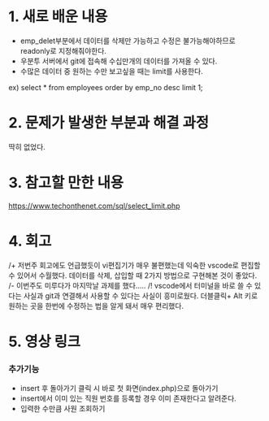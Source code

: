 # 1. 새로 배운 내용
* emp_delet부분에서 데이터를 삭제만 가능하고 수정은 불가능해야하므로 readonly로 지정해줘야한다.
* 우분투 서버에서 git에 접속해 수십만개의 데이터를 가져올 수 있다.
* 수많은 데이터 중 원하는 수만 보고싶을 때는 limit를 사용한다. 

ex) select * from employees order by emp_no desc limit 1; 


# 2. 문제가 발생한 부분과 해결 과정
딱히 없었다.

# 3. 참고할 만한 내용
https://www.techonthenet.com/sql/select_limit.php

# 4. 회고
/+ 저번주 회고에도 언급했듯이 vi편집기가 매우 불편했는데 익숙한 vscode로 편집할 수 있어서 수월했다.
데이터를 삭제, 삽입할 때 2가지 방법으로 구현해본 것이 좋았다.
/- 이번주도 미루다가 마지막날 과제를 했다.....
/! vscode에서 터미널을 바로 쓸 수 있다는 사실과 git과 연결해서 사용할 수 있다는 사실이 흥미로웠다.
더블클릭+ Alt 키로 원하는 곳을 한번에 수정하는 법을 알게 돼서 매우 편리했다.

# 5. 영상 링크

### 추가기능

* insert 후 돌아가기 클릭 시 바로 첫 화면(index.php)으로 돌아가기
* insert에서 이미 있는 직원 번호를 등록할 경우 이미 존재한다고 알려준다.
* 입력한 수만큼 사원 조회하기
